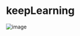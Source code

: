 # keepLearning
![image](https://alex-1300169762.cos.ap-chengdu.myqcloud.com/ndb/%E4%BA%BA%E7%94%9F%E5%95%8A.png)